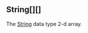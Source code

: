 String[][]
----------

The [String](https://docs.oracle.com/en/java/javase/17/docs/api/java.base/java/lang/String.html) data type 2-d array.

